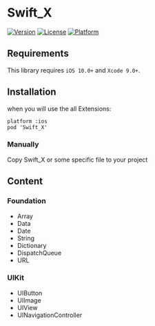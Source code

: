 # Swift_X
[![Version](https://img.shields.io/cocoapods/v/Swift_X.svg?style=flat)](https://cocoapods.org/pods/Swift_X)
[![License](https://img.shields.io/cocoapods/l/Swift_X.svg?style=flat)](https://cocoapods.org/pods/Swift_X)
[![Platform](https://img.shields.io/cocoapods/p/Swift_X.svg?style=flat)](https://cocoapods.org/pods/Swift_X)

## Requirements
This library requires `iOS 10.0+` and `Xcode 9.0+`.

## Installation
when you will use the all Extensions:

    platform :ios
    pod 'Swift_X'
    
### Manually

Copy Swift_X or some specific file to your project

## Content
### Foundation
* Array
* Data
* Date
* String
* Dictionary
* DispatchQueue
* URL

### UIKit
* UIButton
* UIImage
* UIView
* UINavigationController

